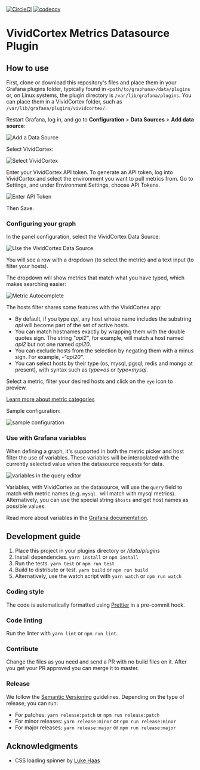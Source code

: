 [![CircleCI](https://circleci.com/gh/VividCortex/grafana-datasource/tree/master.svg?style=svg&circle-token=2d19ab43f02c9fffd9ac06fd3fe241b0bad2f214)](https://circleci.com/gh/VividCortex/grafana-datasource/tree/master)
[![codecov](https://codecov.io/gh/VividCortex/grafana-datasource/branch/develop/graph/badge.svg?token=GbWKRAvo3O)](https://codecov.io/gh/VividCortex/grafana-datasource)

# VividCortex Metrics Datasource Plugin

## How to use

First, clone or download this repository's files and place them in your Grafana plugins folder, typically found in `<path/to/graphana>/data/plugins` or, on Linux systems, the plugin directory is `/var/lib/grafana/plugins`. You can place them in a VividCortex folder, such as `/var/lib/grafana/plugins/vividcortex/`.

Restart Grafana, log in, and go to **Configuration** > **Data Sources** > **Add data source**:

![Add a Data Source](https://docs.vividcortex.com/img/docs/grafana-add-datasource.png)

Select VividCortex:

![Select VividCortex](https://docs.vividcortex.com/img/docs/grafana-datasource-selection.png)

Enter your VividCortex API token. To generate an API token, log into VividCortex and select the environment you want to pull metrics from. Go to Settings, and under Environment Settings, choose API Tokens.

![Enter API Token](https://docs.vividcortex.com/img/docs/grafana-datasource-vividcortex.png)

Then Save.

### Configuring your graph

In the panel configuration, select the VividCortex Data Source:

![Use the VividCortex Data Source](https://docs.vividcortex.com/img/docs/grafana-select-vividcortex.png)

You will see a row with a dropdown (to select the metric) and a text input (to filter your hosts).

The dropdown will show metrics that match what you have typed, which makes searching easier:

![Metric Autocomplete](https://docs.vividcortex.com/img/docs/grafana-metric-names.png)

The hosts filter shares some features with the VividCortex app:

* By default, if you type _api_, any host whose name includes the substring _api_ will become part of the set of active hosts.
* You can match hostnames exactly by wrapping them with the double quotes sign. The string _"api2"_, for example, will match a host named _api2_ but not one named _api20_.
* You can exclude hosts from the selection by negating them with a minus sign. For example, _-"api20"_.
* You can select hosts by their type (os, mysql, pgsql, redis and mongo at present), with syntax such as _type=os_ or _type=mysql_.

Select a metric, filter your desired hosts and click on the `eye` icon to preview.

[Learn more about metric categories](https://docs.vividcortex.com/general-reference/metric-categories/)

Sample configuration:

![sample configuration](https://user-images.githubusercontent.com/1069378/39949018-ec4c424c-554e-11e8-8927-181d94c4a100.png)

### Use with Grafana variables

When defining a graph, it's supported in both the metric picker and host filter the use of variables.
These variables will be interpolated with the currently selected value when the datasource requests for data.

![variables in the query editor](https://user-images.githubusercontent.com/1069378/52145867-f9124f80-2640-11e9-920e-5ed3e314bf13.png)

Variables, with VividCortex as the datasource, will use the `query` field to match with metric names
(e.g. `mysql.` will match with mysql metrics). Alternatively, you can use the special string `$hosts`
and get host names as possible values.

Read more about variables in the [Grafana documentation](http://docs.grafana.org/reference/templating/).

## Development guide

1.  Place this project in your plugins directory or _<grafana folder>/data/plugins_
2.  Install dependencies. `yarn install` or `npm install`
3.  Run the tests. `yarn test` or `npm run test`
4.  Build to distribute or test. `yarn build` or `npm run build`
5.  Alternatively, use the watch script with `yarn watch` or `npm run watch`

### Coding style

The code is automatically formatted using [Prettier](https://prettier.io/) in a pre-commit hook.

### Code linting

Run the linter with `yarn lint` or `npm run lint`.

### Contribute

Change the files as you need and send a PR with no build files on it. After you get your PR approved
you can merge it to master.

### Release

We follow the [Semantic Versioning](https://semver.org/) guidelines. Depending on the type of release,
you can run:

* For patches: `yarn release:patch` or `npm run release:patch`
* For minor releases: `yarn release:minor` or `npm run release:minor`
* For major releases: `yarn release:major` or `npm run release:major`

## Acknowledgments

* CSS loading spinner by [Luke Haas](https://projects.lukehaas.me/css-loaders/)
